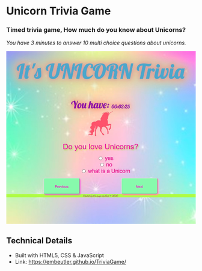 # Unicorn Trivia Game
### Timed trivia game, How much do you know about Unicorns? 
*You have 3 minutes to answer 10 multi choice questions about unicorns.*

![picture](/assets/Images/unicorntrivia.jpg)

## Technical Details 
- Built with HTML5, CSS & JavaScript
- Link: https://embeutler.github.io/TriviaGame/ 
